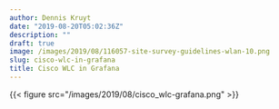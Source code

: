 ```yaml
---
author: Dennis Kruyt
date: "2019-08-20T05:02:36Z"
description: ""
draft: true
image: /images/2019/08/116057-site-survey-guidelines-wlan-10.png
slug: cisco-wlc-in-grafana
title: Cisco WLC in Grafana
---
```





{{< figure src="/images/2019/08/cisco_wlc-grafana.png" >}}



